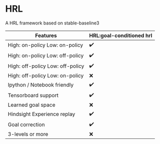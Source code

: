 # HRL
A HRL framework based on stable-baseline3

| **Features**                | **HRL:goal-conditioned hrl** |
| --------------------------- | ----------------------|
| High: on-policy Low: on-policy| :heavy_check_mark: |
| High: on-policy Low: off-policy | :heavy_check_mark: |
| High: off-policy Low: off-policy | :heavy_check_mark: |
| High: off-policy Low: on-policy | :x: |
| Ipython / Notebook friendly | :heavy_check_mark: |
| Tensorboard support         | :heavy_check_mark: |
| Learned goal space          | :x: |
| Hindsight Experience replay             | :heavy_check_mark: |
| Goal correction          | :heavy_check_mark: |
| 3-levels or more| :x: |
